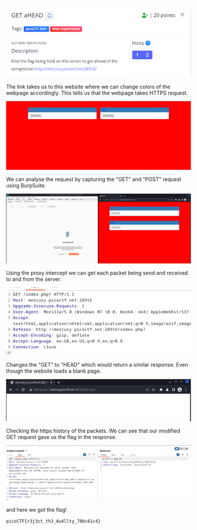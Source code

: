 ![desc](files/desc.png)

The link takes us to this website where we can change colors of the webpage accordingly. This tells us that the webpage takes HTTPS request.

![webpage](files/webpage.png)

We can analyse the request by capturing the "GET" and "POST" request using BurpSuite.

![burpsuite](files/burpsuite.png)

Using the proxy intercept we can get each packet being send and received to and from the server.

![get](files/get.png)

Changes the "GET" to "HEAD" which would return a similar response. Even though the website loads a blank page.

![blank](files/blank.png)

Checking the https history of the packets. We can see that our modified GET request gave us the flag in the response.

![response](files/response.png)

and here we got the flag!
```
picoCTF{r3j3ct_th3_du4llty_70bc61c4}
```
